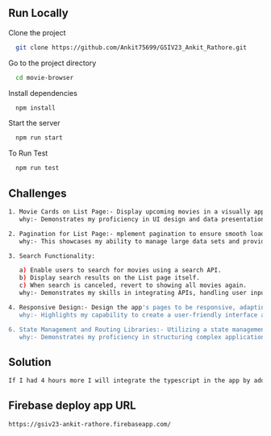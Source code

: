 
## Run Locally

Clone the project

```bash
  git clone https://github.com/Ankit75699/GSIV23_Ankit_Rathore.git
```

Go to the project directory

```bash
  cd movie-browser
```

Install dependencies

```bash
  npm install
```

Start the server

```bash
  npm run start
```

To Run Test

```bash
  npm run test
```

## Challenges

```bash
1. Movie Cards on List Page:- Display upcoming movies in a visually appealing manner using movie cards.
   why:- Demonstrates my proficiency in UI design and data presentation.

2. Pagination for List Page:- mplement pagination to ensure smooth loading and browsing of movie listings.
   why:- This showcases my ability to manage large data sets and provide a seamless user experience.

3. Search Functionality:

   a) Enable users to search for movies using a search API.
   b) Display search results on the List page itself.
   c) When search is canceled, revert to showing all movies again.
   why:- Demonstrates my skills in integrating APIs, handling user input, and dynamic data manipulation.

4. Responsive Design:- Design the app's pages to be responsive, adapting to different screen sizes.
   why:- Highlights my capability to create a user-friendly interface across various devices and screen sizes.

6. State Management and Routing Libraries:- Utilizing a state management library like react-redux to efficiently manage and update application state.
   why:- Demonstrates my proficiency in structuring complex applications, handling state transitions, and managing user interactions.
```

## Solution
```bash
If I had 4 hours more I will integrate the typescript in the app by adding using typescript library
```
## Firebase deploy app URL
```bash
https://gsiv23-ankit-rathore.firebaseapp.com/
```



